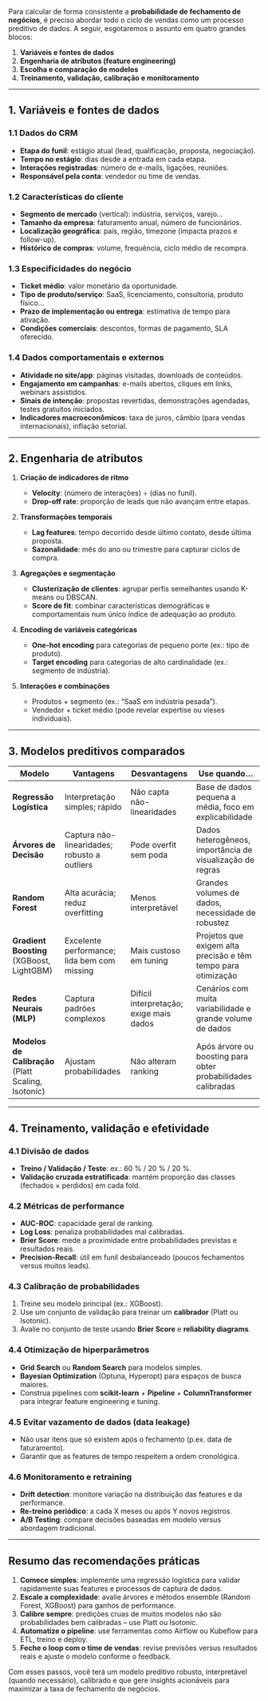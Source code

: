 Para calcular de forma consistente a **probabilidade de fechamento de negócios**, é preciso abordar todo o ciclo de vendas como um processo preditivo de dados. A seguir, esgotaremos o assunto em quatro grandes blocos:

1. **Variáveis e fontes de dados**
2. **Engenharia de atributos (feature engineering)**
3. **Escolha e comparação de modelos**
4. **Treinamento, validação, calibração e monitoramento**

---

## 1. Variáveis e fontes de dados

### 1.1 Dados do CRM

* **Etapa do funil**: estágio atual (lead, qualificação, proposta, negociação).
* **Tempo no estágio**: dias desde a entrada em cada etapa.
* **Interações registradas**: número de e-mails, ligações, reuniões.
* **Responsável pela conta**: vendedor ou time de vendas.

### 1.2 Características do cliente

* **Segmento de mercado** (vertical): indústria, serviços, varejo…
* **Tamanho da empresa**: faturamento anual, número de funcionários.
* **Localização geográfica**: país, região, timezone (impacta prazos e follow-up).
* **Histórico de compras**: volume, frequência, ciclo médio de recompra.

### 1.3 Especificidades do negócio

* **Ticket médio**: valor monetário da oportunidade.
* **Tipo de produto/serviço**: SaaS, licenciamento, consultoria, produto físico…
* **Prazo de implementação ou entrega**: estimativa de tempo para ativação.
* **Condições comerciais**: descontos, formas de pagamento, SLA oferecido.

### 1.4 Dados comportamentais e externos

* **Atividade no site/app**: páginas visitadas, downloads de conteúdos.
* **Engajamento em campanhas**: e-mails abertos, cliques em links, webinars assistidos.
* **Sinais de intenção**: propostas revertidas, demonstrações agendadas, testes gratuitos iniciados.
* **Indicadores macroeconômicos**: taxa de juros, câmbio (para vendas internacionais), inflação setorial.

---

## 2. Engenharia de atributos

1. **Criação de indicadores de ritmo**

   * **Velocity**: (número de interações) ÷ (dias no funil).
   * **Drop-off rate**: proporção de leads que não avançam entre etapas.

2. **Transformações temporais**

   * **Lag features**: tempo decorrido desde último contato, desde última proposta.
   * **Sazonalidade**: mês do ano ou trimestre para capturar ciclos de compra.

3. **Agregações e segmentação**

   * **Clusterização de clientes**: agrupar perfis semelhantes usando K-means ou DBSCAN.
   * **Score de fit**: combinar características demográficas e comportamentais num único índice de adequação ao produto.

4. **Encoding de variáveis categóricas**

   * **One-hot encoding** para categorias de pequeno porte (ex.: tipo de produto).
   * **Target encoding** para categorias de alto cardinalidade (ex.: segmento de indústria).

5. **Interações e combinações**

   * Produtos + segmento (ex.: “SaaS em indústria pesada”).
   * Vendedor + ticket médio (pode revelar expertise ou vieses individuais).

---

## 3. Modelos preditivos comparados

| Modelo                                              | Vantagens                                    | Desvantagens                            | Use quando…                                                   |
| --------------------------------------------------- | -------------------------------------------- | --------------------------------------- | ------------------------------------------------------------- |
| **Regressão Logística**                             | Interpretação simples; rápido                | Não capta não-linearidades              | Base de dados pequena a média, foco em explicabilidade        |
| **Árvores de Decisão**                              | Captura não-linearidades; robusto a outliers | Pode overfit sem poda                   | Dados heterogêneos, importância de visualização de regras     |
| **Random Forest**                                   | Alta acurácia; reduz overfitting             | Menos interpretável                     | Grandes volumes de dados, necessidade de robustez             |
| **Gradient Boosting** (XGBoost, LightGBM)           | Excelente performance; lida bem com missing  | Mais custoso em tuning                  | Projetos que exigem alta precisão e têm tempo para otimização |
| **Redes Neurais (MLP)**                             | Captura padrões complexos                    | Difícil interpretação; exige mais dados | Cenários com muita variabilidade e grande volume de dados     |
| **Modelos de Calibração** (Platt Scaling, Isotonic) | Ajustam probabilidades                       | Não alteram ranking                     | Após árvore ou boosting para obter probabilidades calibradas  |

---

## 4. Treinamento, validação e efetividade

### 4.1 Divisão de dados

* **Treino / Validação / Teste**: ex.: 60 % / 20 % / 20 %.
* **Validação cruzada estratificada**: mantém proporção das classes (fechados × perdidos) em cada fold.

### 4.2 Métricas de performance

* **AUC-ROC**: capacidade geral de ranking.
* **Log Loss**: penaliza probabilidades mal calibradas.
* **Brier Score**: mede a proximidade entre probabilidades previstas e resultados reais.
* **Precision-Recall**: útil em funil desbalanceado (poucos fechamentos versus muitos leads).

### 4.3 Calibração de probabilidades

1. Treine seu modelo principal (ex.: XGBoost).
2. Use um conjunto de validação para treinar um **calibrador** (Platt ou Isotonic).
3. Avalie no conjunto de teste usando **Brier Score** e **reliability diagrams**.

### 4.4 Otimização de hiperparâmetros

* **Grid Search** ou **Random Search** para modelos simples.
* **Bayesian Optimization** (Optuna, Hyperopt) para espaços de busca maiores.
* Construa pipelines com **scikit-learn** + **Pipeline** + **ColumnTransformer** para integrar feature engineering e tuning.

### 4.5 Evitar vazamento de dados (data leakage)

* Não usar itens que só existem após o fechamento (p.ex. data de faturamento).
* Garantir que as features de tempo respeitem a ordem cronológica.

### 4.6 Monitoramento e retraining

* **Drift detection**: monitore variação na distribuição das features e da performance.
* **Re-treino periódico**: a cada X meses ou após Y novos registros.
* **A/B Testing**: compare decisões baseadas em modelo versus abordagem tradicional.

---

## Resumo das recomendações práticas

1. **Comece simples**: implemente uma regressão logística para validar rapidamente suas features e processos de captura de dados.
2. **Escale a complexidade**: avalie árvores e métodos ensemble (Random Forest, XGBoost) para ganhos de performance.
3. **Calibre sempre**: predições cruas de muitos modelos não são probabilidades bem calibradas – use Platt ou Isotonic.
4. **Automatize o pipeline**: use ferramentas como Airflow ou Kubeflow para ETL, treino e deploy.
5. **Feche o loop com o time de vendas**: revise previsões versus resultados reais e ajuste o modelo conforme o feedback.

Com esses passos, você terá um modelo preditivo robusto, interpretável (quando necessário), calibrado e que gere insights acionáveis para maximizar a taxa de fechamento de negócios.
